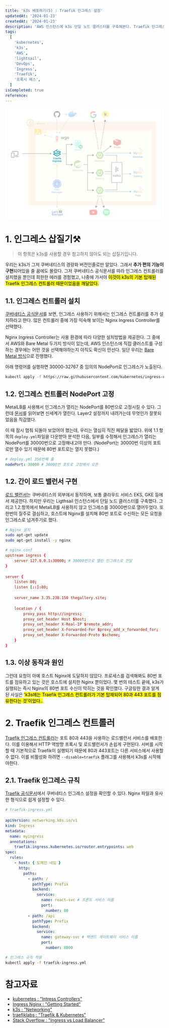 ```yaml
---
title: 'k3s 배포하기(5) : Traefik 인그레스 설정'
updatedAt: '2024-01-23'
createdAt: '2024-01-23'
description: 'AWS 인스턴스에 k3s 단일 노드 클러스터를 구축해본다. Traefik 인그레스 설정을 통해 요청을 프록시패스 해보자'
tags:
  [
    'kubernetes',
    'k3s',
    'AWS',
    'lightsail',
    'DevOps',
    'Ingress',
    'Traefik',
    '프록시 패스',
  ]
isCompleted: true
reference:
---
```


<img src="./assets/architecture-ingress.png" alt="프로젝트 아키텍쳐 구상도">

# 1. 인그레스 삽질기⚒️

> 이 항목은 k3s를 사용할 경우 참고하지 않아도 되는 삽질기입니다.

우리는 k3s가 그저 쿠버네티스의 경량화 버전인줄로만 알았다. 그래서 **추가 편의 기능이 구현**되어있을 줄 꿈에도 몰랐다. 그저 쿠버네티스 공식문서를 따라 인그레스 컨트롤러를 설치했을 뿐인데 희한한 에러를 경험했고, 나중에 가서야 <mark>이것이 k3s의 기본 탑재된 Traefik 인그레스 컨트롤러 때문이었음을 깨달았다.</mark>

## 1.1. 인그레스 컨트롤러 설치

[쿠버네티스 공식문서](https://kubernetes.io/docs/concepts/services-networking/ingress-controllers/)를 보면, 인그레스 사용하기 위해서는 인그레스 컨트롤러를 추가 설치하라고 한다. 많은 컨트롤러 중에 가장 익숙해 보이는 Nginx Ingress Controller를 선택했다.

Nginx Ingress Controller는 사용 환경에 따라 다양한 설치방법을 제공한다. 그 중에서 AWS와 Bare Metal 두가지 방식이 있는데, AWS 인스턴스에 직접 클러스트를 구성하는 경우에는 어떤 것을 선택해야하는지 아직도 확신이 안선다. 일단 우리는 [Bare Metal 방식](https://kubernetes.github.io/ingress-nginx/deploy/#bare-metal-clusters)으로 진행했다.

아래 명령어를 실행하면 30000-32767 중 임의의 NodePort로 인그레스가 노출된다.

```sh
kubectl apply -f https://raw.githubusercontent.com/kubernetes/ingress-nginx/controller-v1.8.2/deploy/static/provider/baremetal/deploy.yaml
```

## 1.2. 인그레스 컨트롤러 NodePort 고정

MetalLB를 사용해서 인그레스가 열리는 NodePort를 80번으로 고정시킬 수 있다. 그런데 [문서](https://kubernetes.github.io/ingress-nginx/deploy/baremetal/)를 읽어보면 신세계가 열린다. Layer2 설정까지 내려가는데 무엇인가 잘못되었음을 직감했다.

이 때 잠시 멈춰 되돌아 보았어야 했는데, 우리는 열심히 직진 페달을 밟았다. 위에 1.1 항목의 `deploy.yml`파일을 다운받아 분석한 다음, 일부를 수정해서 인그레스가 열리는 NodePort를 30000번으로 고정해내고야 만다. (NodePort는 30000번 이상의 포트로만 열수 있기 때문에 80번 포트로는 열지 못했다.)

```yml
# deploy.yml 356번째 줄
nodePort: 30000 # 30000번 포트로 고정해서 오픈
```

## 1.2. 간이 로드 밸런서 구현

[로드 밸런서](https://kubernetes.io/docs/tasks/access-application-cluster/create-external-load-balancer/#external-load-balancer-providers)는 쿠버네티스의 외부에서 동작하며, 보통 클라우드 서비스 EKS, GKE 등에서 제공한다. 하지만 우리는 Ligthsail 인스턴스에서 단일 노드 클러스터를 구축했다. 그리고 1.2.항목에서 MetalLB를 사용하지 않고 인그레스를 30000번으로 열어두었다. 또 한번의 질주로 결심하고, 호스트에 Nginx를 설치해 80번 포트로 수신하는 모든 요청을 인그레스로 넘겨주기로 했다.

```bash
# Nginx 설치
sudo apt-get update
sudo apt-get install -y nginx
```

```conf
# nginx.conf
upstream ingress {
	server 127.0.0.1:30000; # 30000번으로 열린 인그레스로 전달
}

server {
	listen 80;
	listen [::]:80;

	server_name 3.35.238.150 thegallery.site;

	location / {
		proxy_pass http://ingress;
		proxy_set_header Host $host;
		proxy_set_header X-Real-IP $remote_addr;
		proxy_set_header X-Forwarded-For $proxy_add_x_forwarded_for;
		proxy_set_header X-Forwarded-Proto $scheme;
	}
}
```

## 1.3. 이상 동작과 원인

그런데 요청이 아예 호스트 Nginx에 도달하지 않았다. 프로세스를 검색해봐도 80번 포트를 점유하고 있는 것은 호스트에 설치한 Nginx 뿐이었다. 몇 번의 테스트 끝에, k3s가 실행되는 즉시 Nginx의 80번 포트 수신이 막히는 것을 확인했다. 구글링한 결과 알게 된 사실은 <mark>'k3s에는 Traefik 인그레스 컨트롤러가 기본 탑재되어 80과 443 포트를 점유한다는 것'이었다..</mark>

# 2. Traefik 인그레스 컨트롤러

[Traefik 인그레스 컨트롤러](https://docs.k3s.io/kr/networking)는 포트 80과 443을 사용하는 로드밸런서 서비스를 배포한다. 이를 이용해서 HTTP 역방향 프록시 및 로드밸런서가 손쉽게 구현된다. 서버를 시작할 때 기본적으로 Traefik이 실행되기 때문에 80과 443포트는 다른 서비스에서 사용할 수 없다. 이를 비활성화 하려면 `--disable=traefik` 플래그를 사용해서 k3s를 시작해야한다.

## 2.1. Traefik 인그레스 규칙

[Traefik 공식문서](https://doc.traefik.io/traefik/providers/kubernetes-ingress/)에서 쿠버네티스 인그레스 설정을 확인할 수 있다. Nginx 파일과 유사한 형식으로 쉽게 설정할 수 있다.

```yml
# traefik-ingress.yml

apiVersion: networking.k8s.io/v1
kind: Ingress
metadata:
  name: myingress
  annotations:
    traefik.ingress.kubernetes.io/router.entrypoints: web
spec:
  rules:
    - host: { 도메인 네임 }
      http:
        paths:
          - path: /
            pathType: Prefix
            backend:
              service:
                name: react-svc # 프론트 서비스 이름
                port:
                  number: 80
          - path: /api
            pathType: Prefix
            backend:
              service:
                name: gateway-svc # 백엔드 게이트웨이 서비스 이름
                port:
                  number: 8000
```

```bash
# 인그레스 규칙 적용
kubectl apply -f traefik-ingress.yml
```

# 참고자료

- [kubernetes : "Intress Controllers"](https://kubernetes.io/docs/concepts/services-networking/ingress-controllers/)
- [Ingress Nginx : "Getting Started"](https://kubernetes.github.io/ingress-nginx/deploy/#bare-metal-clusters)
- [k3s : "Networking"](https://docs.k3s.io/networkings)
- [traefiklabs : "Traefik & Kubernetes"](https://doc.traefik.io/traefik/providers/kubernetes-ingress/)
- [Stack Overflow : "Ingress vs Load Balancer"](https://stackoverflow.com/questions/45079988/ingress-vs-load-balancer)
